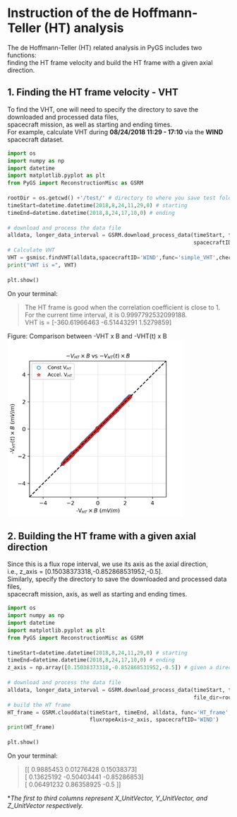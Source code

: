 # Instruction of the de Hoffmann-Teller (HT) analysis
The de Hoffmann-Teller (HT) related analysis in PyGS includes two functions:     
finding the HT frame velocity and build the HT frame with a given axial direction.     


## 1. Finding the HT frame velocity - VHT
To find the VHT, one will need to specify the directory to save the downloaded and processed data files,    
spacecraft mission, as well as starting and ending times.    
For example, calculate VHT during **08/24/2018 11:29 - 17:10** via the **WIND** spacecraft dataset.    

```python
import os
import numpy as np
import datetime
import matplotlib.pyplot as plt
from PyGS import ReconstructionMisc as GSRM
     
rootDir = os.getcwd() +'/test/' # directory to where you save test folder
timeStart=datetime.datetime(2018,8,24,11,29,0) # starting
timeEnd=datetime.datetime(2018,8,24,17,10,0) # ending
    
# download and process the data file
alldata, longer_data_interval = GSRM.download_process_data(timeStart, timeEnd, file_dir=rootDir,
                                                           spacecraftID='WIND', func='simple_VHT') 
# Calculate VHT
VHT = gsmisc.findVHT(alldata,spacecraftID='WIND',func='simple_VHT',checkHT=True)
print("VHT is =", VHT)

plt.show()
```
On your terminal: 
> The HT frame is good when the correlation coefficient is close to 1.    
> For the current time interval, it is 0.9997792532099188.     
> VHT is = [-360.61966463   -6.51443291    1.5279859]

Figure: Comparison between -VHT x B and -VHT(t) x B    
<img width="400" src="https://github.com/PyGSDR/PyGS/blob/main/example_figures/second_round_checkHT.png">


## 2. Building the HT frame with a given axial direction
Since this is a flux rope interval, we use its axis as the axial direction,    
i.e., z_axis = [0.15038373318,-0.852868531952,-0.5].    
Similarly, specify the directory to save the downloaded and processed data files,     
spacecraft mission, axis, as well as starting and ending times.    
```python
import os
import numpy as np
import datetime
import matplotlib.pyplot as plt
from PyGS import ReconstructionMisc as GSRM

timeStart=datetime.datetime(2018,8,24,11,29,0) # starting   
timeEnd=datetime.datetime(2018,8,24,17,10,0) # ending    
z_axis = np.array([0.15038373318,-0.852868531952,-0.5]) # given a direction    

# download and process the data file
alldata, longer_data_interval = GSRM.download_process_data(timeStart, timeEnd,
                                                           file_dir=rootDir, spacecraftID='WIND')
# build the HT frame
HT_frame = GSRM.clouddata(timeStart, timeEnd, alldata, func='HT_frame', 
                          fluxropeAxis=z_axis, spacecraftID='WIND')
print(HT_frame)

plt.show()
```
On your terminal:   
> [[ 0.9885453   0.01276428  0.15038373]    
 [ 0.13625192 -0.50403441 -0.85286853]    
 [ 0.06491232  0.86358925 -0.5       ]]    

**The first to third columns represent X_UnitVector, Y_UnitVector, and Z_UnitVector respectively.*

